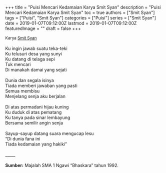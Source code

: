 +++
title = "Puisi Mencari Kedamaian Karya Smit Syan"
description = "Puisi Mencari Kedamaian Karya Smit Syan"
toc = true
authors = ["Smit Syan"]
tags = ["Puisi", "Smit Syan"]
categories = ["Puisi"]
series = ["Smit Syan"]
date = 2019-01-07T09:12:00Z
lastmod = 2019-01-07T09:12:00Z
featuredImage = ""
draft = false
+++

<div style="text-align: justify;">
<div style="font-size: small;">Karya <a href="/authors/smit-syan/" target="_blank">Smit Syan</a></div><br />
Ku ingin jawab suatu teka-teki<br />Ku telusuri desa yang sunyi<br />Ku datang di telaga sepi<br />Tuk mencari<br />Di manakah damai yang sejati<br /><br />Dunia dan segala isinya<br />Tiada memberi jawaban yang pasti<br />Semua membisu<br />Menjelang senja aku berjalan<br /><br />Di atas permadani hijau kuning<br />Ku duduk di atas pematang<br />Ku tanya pada sinar lembayung<br />Bersama semilir angin senja<br /><br />Sayup-sayup datang suara mengucap lesu<br />“Di dunia fana ini<br />Tiada kedamaian yang hakiki”<br /><br />
_____<br /><br />
<b>Sumber:</b> Majalah SMA 1 Ngawi “Bhaskara” tahun 1992.</div>
